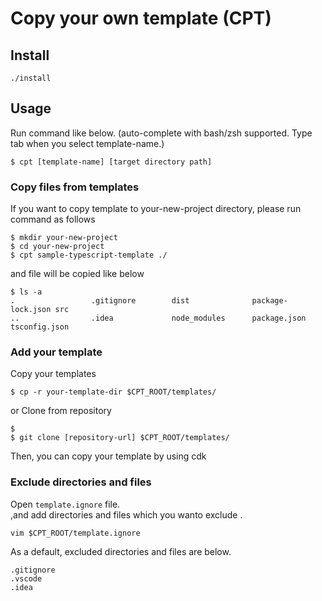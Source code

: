 # Copy your own template (CPT)

## Install
```
./install
```

## Usage

Run command like below. (auto-complete with bash/zsh supported. Type tab when you select template-name.)
```
$ cpt [template-name] [target directory path]  
```

### Copy files from templates 

If you want to copy template to your-new-project directory,
please run command as follows

```
$ mkdir your-new-project
$ cd your-new-project
$ cpt sample-typescript-template ./
```
and file will be copied like below
```
$ ls -a
.                 .gitignore        dist              package-lock.json src
..                .idea             node_modules      package.json      tsconfig.json

```

### Add your template

Copy your templates 
```shell script
$ cp -r your-template-dir $CPT_ROOT/templates/
```
or
Clone from repository 
```shell script
$ 
$ git clone [repository-url] $CPT_ROOT/templates/
```

Then, you can copy your template by using cdk

### Exclude directories and files
Open `template.ignore` file.   
,and add directories and files which you wanto exclude  .
```shell script
vim $CPT_ROOT/template.ignore
```
As a default, excluded directories and files are below.

```
.gitignore
.vscode
.idea
```
